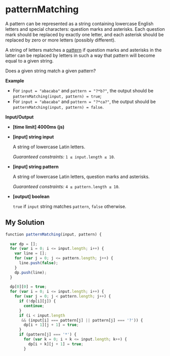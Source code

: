 # patternMatching
﻿A pattern can be represented as a string containing lowercase English letters and special characters: question marks and asterisks. Each question mark should be replaced by exactly one letter, and each asterisk should be replaced by zero or more letters (possibly different).

A string of letters matches a [pattern](keyword://pattern) if question marks and asterisks in the latter can be replaced by letters in such a way that pattern will become equal to a given string.

Does a given string match a given pattern?

**Example**

*   For `input = "abacaba"` and `pattern = "?*b?"`, the output should be
    `patternMatching(input, pattern) = true`;
*   For `input = "abacaba"` and `pattern = "?*ca?"`, the output should be
    `patternMatching(input, pattern) = false`.

**Input/Output**

*   **[time limit] 4000ms (js)**

*   **[input] string input**

    A string of lowercase Latin letters.

    _Guaranteed constraints:_
    `1 ≤ input.length ≤ 10`.

*   **[input] string pattern**

    A string of lowercase Latin letters, question marks and asterisks.

    _Guaranteed constraints:_
    `4 ≤ pattern.length ≤ 10`.

*   **[output] boolean**

    `true` if `input` string matches `pattern`, `false` otherwise.


## My Solution
```javascript
﻿function patternMatching(input, pattern) {
​
  var dp = [];
  for (var i = 0; i <= input.length; i++) {
    var line = [];
    for (var j = 0; j <= pattern.length; j++) {
      line.push(false);
    }
    dp.push(line);
  }
​
  dp[0][0] = true;
  for (var i = 0; i <= input.length; i++) {
    for (var j = 0; j < pattern.length; j++) {
      if (!dp[i][j]) {
        continue;
      }
      if (i < input.length
       && (input[i] === pattern[j] || pattern[j] === '?')) {
        dp[i + 1][j + 1] = true;
      }
      if (pattern[j] === '*') {
        for (var k = 0; i + k <= input.length; k++) {
          dp[i + k][j + 1] = true;
        }
```

